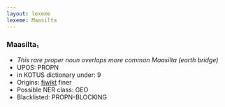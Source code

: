 ```yaml
---
layout: lexeme
lexeme: Maasilta
---
```


###  Maasilta₁

* _This rare proper noun overlaps more common *Maasilta* (earth bridge)_
* UPOS:  PROPN
* in KOTUS dictionary under:  9
* Origins: [fiwikt](https://fi.wiktionary.org/wiki/Maasilta) finer 
* Possible NER class:  GEO
* Blacklisted:  PROPN-BLOCKING

